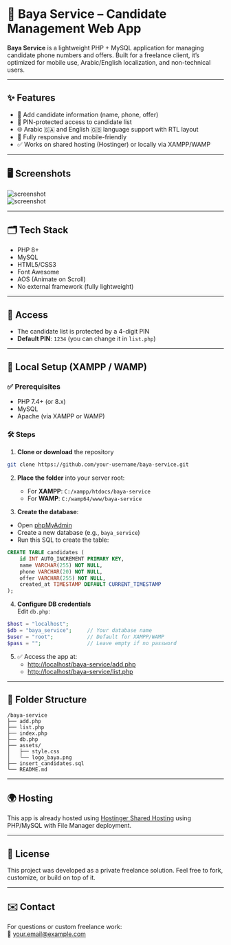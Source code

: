 # 📱 Baya Service – Candidate Management Web App

**Baya Service** is a lightweight PHP + MySQL application for managing candidate phone numbers and offers. Built for a freelance client, it’s optimized for mobile use, Arabic/English localization, and non-technical users.

---

## ✨ Features

- 📲 Add candidate information (name, phone, offer)
- 🔐 PIN-protected access to candidate list
- 🌐 Arabic 🇸🇦 and English 🇬🇧 language support with RTL layout
- 📱 Fully responsive and mobile-friendly
- ✅ Works on shared hosting (Hostinger) or locally via XAMPP/WAMP

---

## 🖥️ Screenshots

![screenshot](docs/screenshot-form.png)  
![screenshot](docs/screenshot-list.png)

---

## 🗂 Tech Stack

- PHP 8+
- MySQL
- HTML5/CSS3
- Font Awesome
- AOS (Animate on Scroll)
- No external framework (fully lightweight)

---

## 🔐 Access

- The candidate list is protected by a 4-digit PIN
- **Default PIN**: `1234` (you can change it in `list.php`)

---

## 🧪 Local Setup (XAMPP / WAMP)

### ✅ Prerequisites

- PHP 7.4+ (or 8.x)
- MySQL
- Apache (via XAMPP or WAMP)

### 🛠️ Steps

1. **Clone or download** the repository

```bash
git clone https://github.com/your-username/baya-service.git
```

2. **Place the folder** into your server root:
   - For **XAMPP**: `C:/xampp/htdocs/baya-service`
   - For **WAMP**: `C:/wamp64/www/baya-service`

3. **Create the database**:

- Open [phpMyAdmin](http://localhost/phpmyadmin)
- Create a new database (e.g., `baya_service`)
- Run this SQL to create the table:

```sql
CREATE TABLE candidates (
    id INT AUTO_INCREMENT PRIMARY KEY,
    name VARCHAR(255) NOT NULL,
    phone VARCHAR(20) NOT NULL,
    offer VARCHAR(255) NOT NULL,
    created_at TIMESTAMP DEFAULT CURRENT_TIMESTAMP
);
```

4. **Configure DB credentials**  
   Edit `db.php`:

```php
$host = "localhost";
$db = "baya_service";     // Your database name
$user = "root";           // Default for XAMPP/WAMP
$pass = "";               // Leave empty if no password
```

5. ✅ Access the app at:  
   - [http://localhost/baya-service/add.php](http://localhost/baya-service/add.php)
   - [http://localhost/baya-service/list.php](http://localhost/baya-service/list.php)

---

## 📁 Folder Structure

```
/baya-service
├── add.php
├── list.php
├── index.php
├── db.php
├── assets/
│   ├── style.css
│   └── logo_baya.png
├── insert_candidates.sql
└── README.md
```

---

## 🌍 Hosting

This app is already hosted using [Hostinger Shared Hosting](https://hostinger.com) using PHP/MySQL with File Manager deployment.

---

## 📄 License

This project was developed as a private freelance solution. Feel free to fork, customize, or build on top of it.

---

## ✉️ Contact

For questions or custom freelance work:  
📧 your.email@example.com
